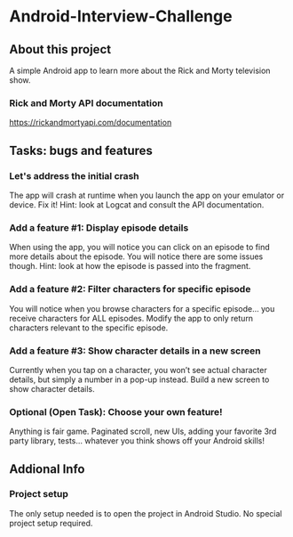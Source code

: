 # Android-Interview-Challenge

## About this project
A simple Android app to learn more about the Rick and Morty television show.

### Rick and Morty API documentation
https://rickandmortyapi.com/documentation

## Tasks: bugs and features

### Let's address the initial crash
The app will crash at runtime when you launch the app on your emulator or device. Fix it! Hint: look at Logcat and consult the API documentation.

### Add a feature #1: Display episode details
When using the app, you will notice you can click on an episode to find more details about the episode. You will notice there are some issues though. Hint: look at how the episode is passed into the fragment.

### Add a feature #2: Filter characters for specific episode
You will notice when you browse characters for a specific episode… you receive characters for ALL episodes. Modify the app to only return characters relevant to the specific episode.

### Add a feature #3: Show character details in a new screen
Currently when you tap on a character, you won’t see actual character details, but simply a number in a pop-up instead. Build a new screen to show character details.

### Optional (Open Task): Choose your own feature!
Anything is fair game. Paginated scroll, new UIs, adding your favorite 3rd party library, tests… whatever you think shows off your Android skills!

## Addional Info
### Project setup
The only setup needed is to open the project in Android Studio. No special project setup required.

